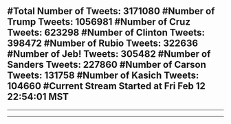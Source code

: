 #Total Number of Tweets: 3171080 
#Number of Trump Tweets: 1056981
#Number of Cruz Tweets: 623298
#Number of Clinton Tweets: 398472
#Number of Rubio Tweets: 322636
#Number of Jeb! Tweets: 305482
#Number of Sanders Tweets: 227860
#Number of Carson Tweets: 131758
#Number of Kasich Tweets: 104660
#Current Stream Started at Fri Feb 12 22:54:01 MST
---
---
---

